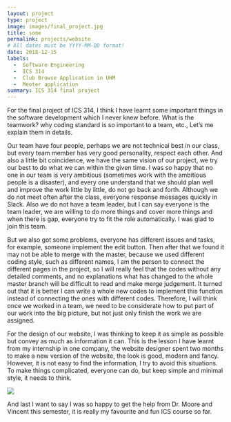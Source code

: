 ```yaml
---
layout: project
type: project
image: images/final_project.jpg
title: some
permalink: projects/website
# All dates must be YYYY-MM-DD format!
date: 2018-12-15
labels:
  -  Software Engineering
  -  ICS 314
  -  Club Browse Application in UHM
  -  Meoter application
summary: ICS 314 final project
---
```


For the final project of ICS 314, I think I have learnt some important things in the software development which I never knew before. What is the teamwork? why coding standard is so important to a team, etc., Let’s me explain them in details.

Our team have four people, perhaps we are not technical best in our class, but every team member has very good personality, respect each other.  And also a little bit coincidence, we have the same vision of our project, we try our best to do what we can within the given time. I was so happy that no one in our team is very ambitious (sometimes work with the ambitious people is a disaster), and every one understand that we should plan well and improve the work little by little, do not go back and forth. Although we do not meet often after the class, everyone response messages quickly in Slack. Also we do not have a team leader, but I can say everyone is the team leader, we are willing to do more things and cover more things and when there is gap, everyone try to fit the role automatically. I was glad to join this team.

But we also got some problems, everyone has different issues and tasks, for example, someone implement the edit button. Then after that we found it may not be able to merge with the master, because we used different coding style, such as different names, I am the person to connect the different pages in the project, so I will really feel that the codes without any detailed comments, and no explanations what has changed to the whole master branch will be difficult to read and make merge judgement. It turned out that it is better I can write a whole new codes to implement this function instead of connecting the ones with different codes. Therefore, I will think once we worked in a team, we need to be considerate how to put part of our work into the big picture, but not just only finish the work we are assigned.

For the design of our website, I was thinking to keep it as simple as possible but convey as much as information it can. This is the lesson I have learnt from my internship in one company, the website designer spent two months to make a new version of the website, the look is good, modern and fancy. However, it is not easy to find the information, I try to avoid this situations. To make things complicated, everyone can do, but keep simple and minimal style, it needs to think.

<img class="ui image" src="../images/final_project.jpg">

And last I want to say I was so happy to get the help from Dr. Moore and Vincent this semester, it is really my favourite and fun ICS course so far. 
